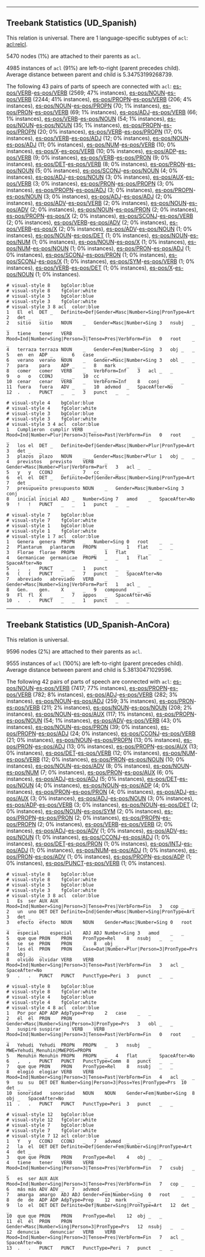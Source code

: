 

--------------------------------------------------------------------------------

## Treebank Statistics (UD_Spanish)

This relation is universal.
There are 1 language-specific subtypes of `acl`: [acl:relcl]().

5470 nodes (1%) are attached to their parents as `acl`.

4985 instances of `acl` (91%) are left-to-right (parent precedes child).
Average distance between parent and child is 5.34753199268739.

The following 43 pairs of parts of speech are connected with `acl`: [es-pos/VERB]()-[es-pos/VERB]() (2569; 47% instances), [es-pos/NOUN]()-[es-pos/VERB]() (2244; 41% instances), [es-pos/PROPN]()-[es-pos/VERB]() (206; 4% instances), [es-pos/NOUN]()-[es-pos/PROPN]() (70; 1% instances), [es-pos/PRON]()-[es-pos/VERB]() (69; 1% instances), [es-pos/ADJ]()-[es-pos/VERB]() (66; 1% instances), [es-pos/VERB]()-[es-pos/NOUN]() (54; 1% instances), [es-pos/NOUN]()-[es-pos/NOUN]() (35; 1% instances), [es-pos/PROPN]()-[es-pos/PROPN]() (20; 0% instances), [es-pos/VERB]()-[es-pos/PROPN]() (17; 0% instances), [es-pos/VERB]()-[es-pos/ADJ]() (12; 0% instances), [es-pos/NOUN]()-[es-pos/ADJ]() (11; 0% instances), [es-pos/NUM]()-[es-pos/VERB]() (10; 0% instances), [es-pos/X]()-[es-pos/VERB]() (10; 0% instances), [es-pos/ADP]()-[es-pos/VERB]() (9; 0% instances), [es-pos/VERB]()-[es-pos/PRON]() (9; 0% instances), [es-pos/DET]()-[es-pos/VERB]() (8; 0% instances), [es-pos/PRON]()-[es-pos/NOUN]() (5; 0% instances), [es-pos/SCONJ]()-[es-pos/NOUN]() (4; 0% instances), [es-pos/ADJ]()-[es-pos/NOUN]() (3; 0% instances), [es-pos/AUX]()-[es-pos/VERB]() (3; 0% instances), [es-pos/PRON]()-[es-pos/PROPN]() (3; 0% instances), [es-pos/PROPN]()-[es-pos/ADJ]() (3; 0% instances), [es-pos/PROPN]()-[es-pos/NOUN]() (3; 0% instances), [es-pos/ADJ]()-[es-pos/ADJ]() (2; 0% instances), [es-pos/ADV]()-[es-pos/VERB]() (2; 0% instances), [es-pos/NOUN]()-[es-pos/ADV]() (2; 0% instances), [es-pos/NOUN]()-[es-pos/PRON]() (2; 0% instances), [es-pos/PROPN]()-[es-pos/X]() (2; 0% instances), [es-pos/SCONJ]()-[es-pos/VERB]() (2; 0% instances), [es-pos/VERB]()-[es-pos/ADV]() (2; 0% instances), [es-pos/VERB]()-[es-pos/X]() (2; 0% instances), [es-pos/ADV]()-[es-pos/NOUN]() (1; 0% instances), [es-pos/NOUN]()-[es-pos/DET]() (1; 0% instances), [es-pos/NOUN]()-[es-pos/NUM]() (1; 0% instances), [es-pos/NOUN]()-[es-pos/X]() (1; 0% instances), [es-pos/NUM]()-[es-pos/NOUN]() (1; 0% instances), [es-pos/PRON]()-[es-pos/ADJ]() (1; 0% instances), [es-pos/SCONJ]()-[es-pos/PRON]() (1; 0% instances), [es-pos/SCONJ]()-[es-pos/X]() (1; 0% instances), [es-pos/SYM]()-[es-pos/VERB]() (1; 0% instances), [es-pos/VERB]()-[es-pos/DET]() (1; 0% instances), [es-pos/X]()-[es-pos/NOUN]() (1; 0% instances).


~~~ conllu
# visual-style 8	bgColor:blue
# visual-style 8	fgColor:white
# visual-style 3	bgColor:blue
# visual-style 3	fgColor:white
# visual-style 3 8 acl	color:blue
1	El	el	DET	_	Definite=Def|Gender=Masc|Number=Sing|PronType=Art	2	det	_	_
2	sitio	sitio	NOUN	_	Gender=Masc|Number=Sing	3	nsubj	_	_
3	tiene	tener	VERB	_	Mood=Ind|Number=Sing|Person=3|Tense=Pres|VerbForm=Fin	0	root	_	_
4	terraza	terraza	NOUN	_	Gender=Fem|Number=Sing	3	obj	_	_
5	en	en	ADP	_	_	6	case	_	_
6	verano	verano	NOUN	_	Gender=Masc|Number=Sing	3	obl	_	_
7	para	para	ADP	_	_	8	mark	_	_
8	comer	comer	VERB	_	VerbForm=Inf	3	acl	_	_
9	o	o	CCONJ	_	_	10	cc	_	_
10	cenar	cenar	VERB	_	VerbForm=Inf	8	conj	_	_
11	fuera	fuera	ADV	_	_	10	advmod	_	SpaceAfter=No
12	.	.	PUNCT	_	_	3	punct	_	_

~~~


~~~ conllu
# visual-style 4	bgColor:blue
# visual-style 4	fgColor:white
# visual-style 3	bgColor:blue
# visual-style 3	fgColor:white
# visual-style 3 4 acl	color:blue
1	Cumplieron	cumplir	VERB	_	Mood=Ind|Number=Plur|Person=3|Tense=Past|VerbForm=Fin	0	root	_	_
2	los	el	DET	_	Definite=Def|Gender=Masc|Number=Plur|PronType=Art	3	det	_	_
3	plazos	plazo	NOUN	_	Gender=Masc|Number=Plur	1	obj	_	_
4	previstos	previsto	VERB	_	Gender=Masc|Number=Plur|VerbForm=Part	3	acl	_	_
5	y	y	CCONJ	_	_	7	cc	_	_
6	el	el	DET	_	Definite=Def|Gender=Masc|Number=Sing|PronType=Art	7	det	_	_
7	presupuesto	presupuesto	NOUN	_	Gender=Masc|Number=Sing	3	conj	_	_
8	inicial	inicial	ADJ	_	Number=Sing	7	amod	_	SpaceAfter=No
9	!	!	PUNCT	_	_	1	punct	_	_

~~~


~~~ conllu
# visual-style 7	bgColor:blue
# visual-style 7	fgColor:white
# visual-style 1	bgColor:blue
# visual-style 1	fgColor:white
# visual-style 1 7 acl	color:blue
1	Genera	genera	PROPN	_	Number=Sing	0	root	_	_
2	Plantarum	plantarum	PROPN	_	_	1	flat	_	_
3	Florae	florae	PROPN	_	_	1	flat	_	_
4	Germanicae	germanicae	PROPN	_	_	1	flat	_	SpaceAfter=No
5	,	,	PUNCT	_	_	1	punct	_	_
6	(	(	PUNCT	_	_	7	punct	_	SpaceAfter=No
7	abreviado	abreviado	VERB	_	Gender=Masc|Number=Sing|VerbForm=Part	1	acl	_	_
8	Gen.	gen.	X	_	_	9	compound	_	_
9	Fl	fl	X	_	_	7	appos	_	SpaceAfter=No
10	.	.	PUNCT	_	_	1	punct	_	_

~~~




--------------------------------------------------------------------------------

## Treebank Statistics (UD_Spanish-AnCora)

This relation is universal.

9596 nodes (2%) are attached to their parents as `acl`.

9555 instances of `acl` (100%) are left-to-right (parent precedes child).
Average distance between parent and child is 5.38130471029596.

The following 42 pairs of parts of speech are connected with `acl`: [es-pos/NOUN]()-[es-pos/VERB]() (7417; 77% instances), [es-pos/PROPN]()-[es-pos/VERB]() (782; 8% instances), [es-pos/ADJ]()-[es-pos/VERB]() (282; 3% instances), [es-pos/NOUN]()-[es-pos/ADJ]() (259; 3% instances), [es-pos/PRON]()-[es-pos/VERB]() (211; 2% instances), [es-pos/NOUN]()-[es-pos/NOUN]() (208; 2% instances), [es-pos/NOUN]()-[es-pos/AUX]() (117; 1% instances), [es-pos/PROPN]()-[es-pos/NOUN]() (54; 1% instances), [es-pos/ADV]()-[es-pos/VERB]() (43; 0% instances), [es-pos/NOUN]()-[es-pos/PRON]() (39; 0% instances), [es-pos/PROPN]()-[es-pos/ADJ]() (24; 0% instances), [es-pos/CCONJ]()-[es-pos/VERB]() (21; 0% instances), [es-pos/NOUN]()-[es-pos/PROPN]() (13; 0% instances), [es-pos/PRON]()-[es-pos/ADJ]() (13; 0% instances), [es-pos/PROPN]()-[es-pos/AUX]() (13; 0% instances), [es-pos/DET]()-[es-pos/VERB]() (12; 0% instances), [es-pos/NUM]()-[es-pos/VERB]() (12; 0% instances), [es-pos/PRON]()-[es-pos/NOUN]() (10; 0% instances), [es-pos/NOUN]()-[es-pos/ADV]() (8; 0% instances), [es-pos/NOUN]()-[es-pos/NUM]() (7; 0% instances), [es-pos/PRON]()-[es-pos/AUX]() (6; 0% instances), [es-pos/ADJ]()-[es-pos/ADJ]() (5; 0% instances), [es-pos/DET]()-[es-pos/NOUN]() (4; 0% instances), [es-pos/NOUN]()-[es-pos/ADP]() (4; 0% instances), [es-pos/PRON]()-[es-pos/PRON]() (4; 0% instances), [es-pos/ADJ]()-[es-pos/AUX]() (3; 0% instances), [es-pos/ADJ]()-[es-pos/NOUN]() (3; 0% instances), [es-pos/ADP]()-[es-pos/VERB]() (3; 0% instances), [es-pos/NOUN]()-[es-pos/DET]() (2; 0% instances), [es-pos/NOUN]()-[es-pos/SYM]() (2; 0% instances), [es-pos/PROPN]()-[es-pos/PRON]() (2; 0% instances), [es-pos/PROPN]()-[es-pos/PROPN]() (2; 0% instances), [es-pos/VERB]()-[es-pos/VERB]() (2; 0% instances), [es-pos/ADJ]()-[es-pos/ADV]() (1; 0% instances), [es-pos/ADV]()-[es-pos/NOUN]() (1; 0% instances), [es-pos/CCONJ]()-[es-pos/ADJ]() (1; 0% instances), [es-pos/DET]()-[es-pos/PRON]() (1; 0% instances), [es-pos/INTJ]()-[es-pos/ADJ]() (1; 0% instances), [es-pos/NUM]()-[es-pos/ADJ]() (1; 0% instances), [es-pos/PRON]()-[es-pos/ADV]() (1; 0% instances), [es-pos/PROPN]()-[es-pos/ADP]() (1; 0% instances), [es-pos/PUNCT]()-[es-pos/VERB]() (1; 0% instances).


~~~ conllu
# visual-style 8	bgColor:blue
# visual-style 8	fgColor:white
# visual-style 3	bgColor:blue
# visual-style 3	fgColor:white
# visual-style 3 8 acl	color:blue
1	Es	ser	AUX	AUX	Mood=Ind|Number=Sing|Person=3|Tense=Pres|VerbForm=Fin	3	cop	_	_
2	un	uno	DET	DET	Definite=Ind|Gender=Masc|Number=Sing|PronType=Art	3	det	_	_
3	efecto	efecto	NOUN	NOUN	Gender=Masc|Number=Sing	0	root	_	_
4	especial	especial	ADJ	ADJ	Number=Sing	3	amod	_	_
5	que	que	PRON	PRON	PronType=Rel	8	nsubj	_	_
6	se	se	PRON	PRON	_	8	obj	_	_
7	les	él	PRON	PRON	Case=Dat|Number=Plur|Person=3|PronType=Prs	8	obj	_	_
8	olvidó	olvidar	VERB	VERB	Mood=Ind|Number=Sing|Person=3|Tense=Past|VerbForm=Fin	3	acl	_	SpaceAfter=No
9	.	.	PUNCT	PUNCT	PunctType=Peri	3	punct	_	_

~~~


~~~ conllu
# visual-style 8	bgColor:blue
# visual-style 8	fgColor:white
# visual-style 4	bgColor:blue
# visual-style 4	fgColor:white
# visual-style 4 8 acl	color:blue
1	Por	por	ADP	ADP	AdpType=Prep	2	case	_	_
2	él	él	PRON	PRON	Gender=Masc|Number=Sing|Person=3|PronType=Prs	3	obl	_	_
3	suspiró	suspirar	VERB	VERB	Mood=Ind|Number=Sing|Person=3|Tense=Past|VerbForm=Fin	0	root	_	_
4	Yehudi	Yehudi	PROPN	PROPN	_	3	nsubj	_	MWE=Yehudi_Menuhin|MWEPOS=PROPN
5	Menuhin	Menuhin	PROPN	PROPN	_	4	flat	_	SpaceAfter=No
6	,	,	PUNCT	PUNCT	PunctType=Comm	8	punct	_	_
7	que	que	PRON	PRON	PronType=Rel	8	nsubj	_	_
8	elogió	elogiar	VERB	VERB	Mood=Ind|Number=Sing|Person=3|Tense=Past|VerbForm=Fin	4	acl	_	_
9	su	su	DET	DET	Number=Sing|Person=3|Poss=Yes|PronType=Prs	10	det	_	_
10	sonoridad	sonoridad	NOUN	NOUN	Gender=Fem|Number=Sing	8	obj	_	SpaceAfter=No
11	.	.	PUNCT	PUNCT	PunctType=Peri	3	punct	_	_

~~~


~~~ conllu
# visual-style 12	bgColor:blue
# visual-style 12	fgColor:white
# visual-style 7	bgColor:blue
# visual-style 7	fgColor:white
# visual-style 7 12 acl	color:blue
1	Y	y	CCONJ	CCONJ	_	7	advmod	_	_
2	la	el	DET	DET	Definite=Def|Gender=Fem|Number=Sing|PronType=Art	4	det	_	_
3	que	que	PRON	PRON	PronType=Rel	4	obj	_	_
4	tiene	tener	VERB	VERB	Mood=Ind|Number=Sing|Person=3|Tense=Pres|VerbForm=Fin	7	csubj	_	_
5	es	ser	AUX	AUX	Mood=Ind|Number=Sing|Person=3|Tense=Pres|VerbForm=Fin	7	cop	_	_
6	más	más	ADV	ADV	_	7	advmod	_	_
7	amarga	amargo	ADJ	ADJ	Gender=Fem|Number=Sing	0	root	_	_
8	de	de	ADP	ADP	AdpType=Prep	12	mark	_	_
9	lo	el	DET	DET	Definite=Def|Number=Sing|PronType=Art	12	det	_	_
10	que	que	PRON	PRON	PronType=Rel	12	obj	_	_
11	él	él	PRON	PRON	Gender=Masc|Number=Sing|Person=3|PronType=Prs	12	nsubj	_	_
12	denuncia	denunciar	VERB	VERB	Mood=Ind|Number=Sing|Person=3|Tense=Pres|VerbForm=Fin	7	acl	_	SpaceAfter=No
13	.	.	PUNCT	PUNCT	PunctType=Peri	7	punct	_	_

~~~


